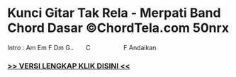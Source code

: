 
 # Kunci Gitar Tak Rela - Merpati Band Chord Dasar ©ChordTela.com 50nrx


Intro : Am Em F Dm G..       C                   F Andaikan

###  <a href="https://shortlighzx.web.app?sq=Kunci Gitar Tak Rela - Merpati Band Chord Dasar ©ChordTela.com"> >> VERSI LENGKAP KLIK DISINI << </a>
